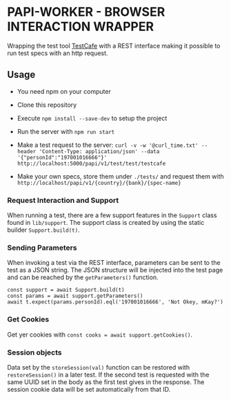 # PAPI-WORKER - BROWSER INTERACTION WRAPPER

Wrapping the test tool [TestCafe](https://devexpress.github.io/testcafe/) with a REST interface making it possible to run test specs with an http request.

## Usage

- You need npm on your computer

- Clone this repository

- Execute `npm install --save-dev` to setup the project

- Run the server with `npm run start` 

- Make a test request to the server: 
    `curl -v -w '@curl_time.txt' --header 'Content-Type: application/json' --data '{"personId":"197001016666"}' http://localhost:5000/papi/v1/test/test/testcafe`

- Make your own specs, store them under `./tests/` and request them with `http://localhost/papi/v1/{country}/{bank}/{spec-name}`

### Request Interaction and Support

When running a test, there are a few support features in the `Support` class found in `lib/support`. The support class is created by using the static builder `Support.build(t)`.

### Sending Parameters

When invoking a test via the REST interface, parameters can be sent to the test as a JSON string. The JSON structure will be injected into the test page and can be reached by the `getParameters()` function.

    const support = await Support.build(t)
    const params = await support.getParameters()
    await t.expect(params.personId).eql('197001016666', 'Not Okey, mKay?')

### Get Cookies

Get yer cookies with `const cooks = await support.getCookies()`.

### Session objects

Data set by the `storeSession(val)` function can be restored with `restoreSession()` in a later test. If the second test is requested with the same UUID set in the body as the first test gives in the response. The session cookie data will be set automatically from that ID.

    
